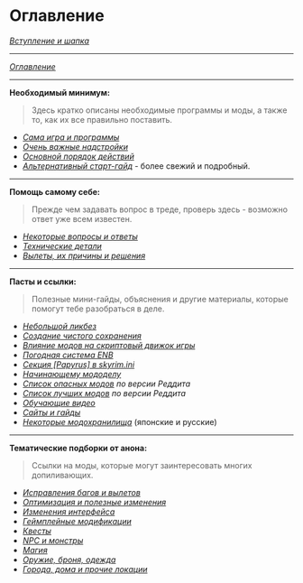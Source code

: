 # Оглавление

[*Вступление и шапка*](00_Вступление_и_шапка.md)

------

[*Оглавление*](01_Оглавление.md)

------

**Необходимый минимум:**  
> Здесь кратко описаны необходимые программы и моды, а также то, как их все правильно поставить.

+ [*Сама игра и программы*](01_Minimum/01_Сама_игра_и_программы.md)
+ [*Очень важные надстройки*](01_Minimum/02_Очень_важные_надстройки.md)
+ [*Основной порядок действий*](01_Minimum/03_Основной_порядок_действий.md)
+ [*Альтернативный старт-гайд*](01_Minimum/04_Альтернативный_старт_гайд.md) - более свежий и подробный.

------

**Помощь самому себе:**  
> Прежде чем задавать вопрос в треде, проверь здесь - возможно ответ уже всем известен.

+ [*Некоторые вопросы и ответы*](02_Self-Help/01_Некоторые_вопросы_и_ответы.md)
+ [*Технические детали*](02_Self-Help/02_Технические_детали.md)
+ [*Вылеты, их причины и решения*](02_Self-Help/03_Вылеты_их_причины_и_решения.md)

------

**Пасты и ссылки:**  
> Полезные мини-гайды, объяснения и другие материалы, которые помогут тебе разобраться в деле.

+ [*Небольшой ликбез*](03_Texts_And_Links/01_Небольшой_ликбез.md)
+ [*Создание чистого сохранения*](03_Texts_And_Links/03_Создание_чистого_сохранения.md)
+ [*Влияние модов на скриптовый движок игры*](03_Texts_And_Links/04_Влияние_модов_на_скриптовый_движок_игры.md)
+ [*Погодная система ENB*](03_Texts_And_Links/05_Погодная_система_ENB.md)
+ [*Секция \[Papyrus\] в skyrim.ini*](03_Texts_And_Links/06_Секция_Papyrus.md)
+ [*Начинающему мододелу*](03_Texts_And_Links/07_Начинающему_мододелу.md)
+ [*Список опасных модов*](https://www.reddit.com/r/skyrimmods/wiki/dangerous_mods_masterlist) *по версии Реддита*
+ [*Список лучших модов*](https://www.reddit.com/r/skyrimmods/wiki/best_mods_for) *по версии Реддита*
+ [*Обучающие видео*](/00_Resources/01_Обучение_основам.md)
+ [*Сайты и гайды*](/00_Resources/02_Сайты_и_гайды.md)
+ [*Некоторые модохранилища*](/00_Resources/03_Модохранилища.md) (японские и русские)

------

**Тематические подборки от анона:**  
> Ссылки на моды, которые могут заинтересовать многих допиливающих.

+ [*Исправления багов и вылетов*](04_Anon_Collection/01_Исправления_багов_и_вылетов.md)
+ [*Оптимизация и полезные изменения*](04_Anon_Collection/02_Оптимизация_и_полезные_изменения.md)
+ [*Изменения интерфейса*](04_Anon_Collection/03_Изменения_интерфейса.md)
+ [*Геймплейные модификации*](04_Anon_Collection/04_Геймплейные_модификации.md)
+ [*Квесты*](04_Anon_Collection/05_Квесты.md)
+ [*NPC и монстры*](04_Anon_Collection/06_NPC_и_монстры.md)
+ [*Магия*](04_Anon_Collection/07_Магия.md)
+ [*Оружие, броня, одежда*](04_Anon_Collection/08_Оружие_броня_одежда.md)
+ [*Города, дома и прочие локации*](04_Anon_Collection/09_Города_дома_прочие_локации.md)
